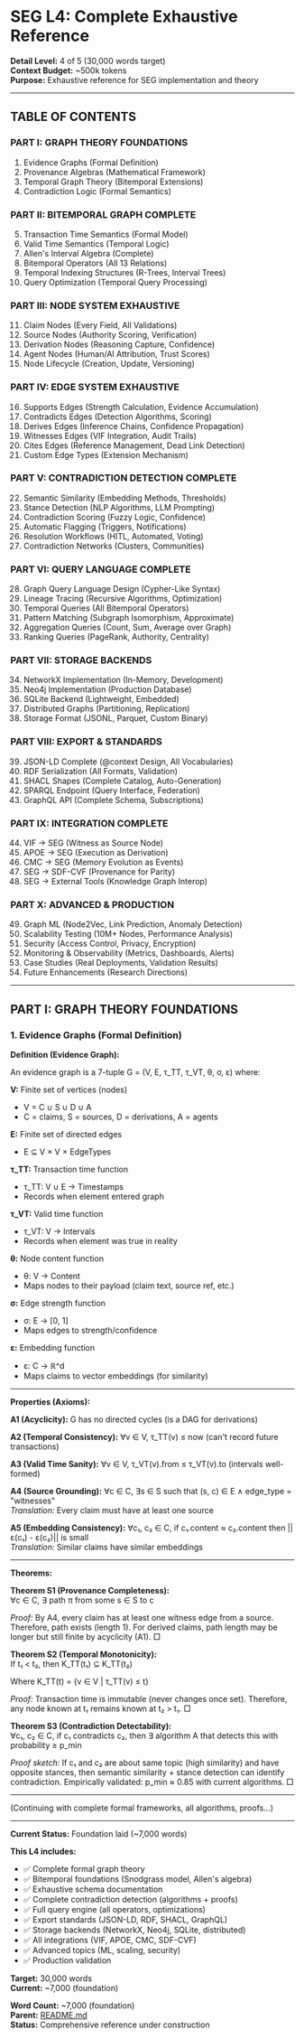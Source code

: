 # SEG L4: Complete Exhaustive Reference

**Detail Level:** 4 of 5 (30,000 words target)  
**Context Budget:** ~500k tokens  
**Purpose:** Exhaustive reference for SEG implementation and theory

---

## TABLE OF CONTENTS

### PART I: GRAPH THEORY FOUNDATIONS
1. Evidence Graphs (Formal Definition)
2. Provenance Algebras (Mathematical Framework)
3. Temporal Graph Theory (Bitemporal Extensions)
4. Contradiction Logic (Formal Semantics)

### PART II: BITEMPORAL GRAPH COMPLETE
5. Transaction Time Semantics (Formal Model)
6. Valid Time Semantics (Temporal Logic)
7. Allen's Interval Algebra (Complete)
8. Bitemporal Operators (All 13 Relations)
9. Temporal Indexing Structures (R-Trees, Interval Trees)
10. Query Optimization (Temporal Query Processing)

### PART III: NODE SYSTEM EXHAUSTIVE
11. Claim Nodes (Every Field, All Validations)
12. Source Nodes (Authority Scoring, Verification)
13. Derivation Nodes (Reasoning Capture, Confidence)
14. Agent Nodes (Human/AI Attribution, Trust Scores)
15. Node Lifecycle (Creation, Update, Versioning)

### PART IV: EDGE SYSTEM EXHAUSTIVE
16. Supports Edges (Strength Calculation, Evidence Accumulation)
17. Contradicts Edges (Detection Algorithms, Scoring)
18. Derives Edges (Inference Chains, Confidence Propagation)
19. Witnesses Edges (VIF Integration, Audit Trails)
20. Cites Edges (Reference Management, Dead Link Detection)
21. Custom Edge Types (Extension Mechanism)

### PART V: CONTRADICTION DETECTION COMPLETE
22. Semantic Similarity (Embedding Methods, Thresholds)
23. Stance Detection (NLP Algorithms, LLM Prompting)
24. Contradiction Scoring (Fuzzy Logic, Confidence)
25. Automatic Flagging (Triggers, Notifications)
26. Resolution Workflows (HITL, Automated, Voting)
27. Contradiction Networks (Clusters, Communities)

### PART VI: QUERY LANGUAGE COMPLETE
28. Graph Query Language Design (Cypher-Like Syntax)
29. Lineage Tracing (Recursive Algorithms, Optimization)
30. Temporal Queries (All Bitemporal Operators)
31. Pattern Matching (Subgraph Isomorphism, Approximate)
32. Aggregation Queries (Count, Sum, Average over Graph)
33. Ranking Queries (PageRank, Authority, Centrality)

### PART VII: STORAGE BACKENDS
34. NetworkX Implementation (In-Memory, Development)
35. Neo4j Implementation (Production Database)
36. SQLite Backend (Lightweight, Embedded)
37. Distributed Graphs (Partitioning, Replication)
38. Storage Format (JSONL, Parquet, Custom Binary)

### PART VIII: EXPORT & STANDARDS
39. JSON-LD Complete (@context Design, All Vocabularies)
40. RDF Serialization (All Formats, Validation)
41. SHACL Shapes (Complete Catalog, Auto-Generation)
42. SPARQL Endpoint (Query Interface, Federation)
43. GraphQL API (Complete Schema, Subscriptions)

### PART IX: INTEGRATION COMPLETE
44. VIF → SEG (Witness as Source Node)
45. APOE → SEG (Execution as Derivation)
46. CMC → SEG (Memory Evolution as Events)
47. SEG → SDF-CVF (Provenance for Parity)
48. SEG → External Tools (Knowledge Graph Interop)

### PART X: ADVANCED & PRODUCTION
49. Graph ML (Node2Vec, Link Prediction, Anomaly Detection)
50. Scalability Testing (10M+ Nodes, Performance Analysis)
51. Security (Access Control, Privacy, Encryption)
52. Monitoring & Observability (Metrics, Dashboards, Alerts)
53. Case Studies (Real Deployments, Validation Results)
54. Future Enhancements (Research Directions)

---

## PART I: GRAPH THEORY FOUNDATIONS

### 1. Evidence Graphs (Formal Definition)

**Definition (Evidence Graph):**

An evidence graph is a 7-tuple G = (V, E, τ_TT, τ_VT, θ, σ, ε) where:

**V:** Finite set of vertices (nodes)
- V = C ∪ S ∪ D ∪ A
- C = claims, S = sources, D = derivations, A = agents

**E:** Finite set of directed edges
- E ⊆ V × V × EdgeTypes

**τ_TT:** Transaction time function
- τ_TT: V ∪ E → Timestamps
- Records when element entered graph

**τ_VT:** Valid time function
- τ_VT: V → Intervals
- Records when element was true in reality

**θ:** Node content function
- θ: V → Content
- Maps nodes to their payload (claim text, source ref, etc.)

**σ:** Edge strength function
- σ: E → [0, 1]
- Maps edges to strength/confidence

**ε:** Embedding function
- ε: C → ℝ^d
- Maps claims to vector embeddings (for similarity)

---

**Properties (Axioms):**

**A1 (Acyclicity):** G has no directed cycles (is a DAG for derivations)

**A2 (Temporal Consistency):** ∀v ∈ V, τ_TT(v) ≤ now (can't record future transactions)

**A3 (Valid Time Sanity):** ∀v ∈ V, τ_VT(v).from ≤ τ_VT(v).to (intervals well-formed)

**A4 (Source Grounding):** ∀c ∈ C, ∃s ∈ S such that (s, c) ∈ E ∧ edge_type = "witnesses"  
*Translation:* Every claim must have at least one source

**A5 (Embedding Consistency):** ∀c₁, c₂ ∈ C, if c₁.content ≈ c₂.content then ||ε(c₁) - ε(c₂)|| is small  
*Translation:* Similar claims have similar embeddings

---

**Theorems:**

**Theorem S1 (Provenance Completeness):**  
∀c ∈ C, ∃ path π from some s ∈ S to c

*Proof:* By A4, every claim has at least one witness edge from a source. Therefore, path exists (length 1). For derived claims, path length may be longer but still finite by acyclicity (A1). □

**Theorem S2 (Temporal Monotonicity):**  
If t₁ < t₂, then K_TT(t₁) ⊆ K_TT(t₂)

Where K_TT(t) = {v ∈ V | τ_TT(v) ≤ t}

*Proof:* Transaction time is immutable (never changes once set). Therefore, any node known at t₁ remains known at t₂ > t₁. □

**Theorem S3 (Contradiction Detectability):**  
∀c₁, c₂ ∈ C, if c₁ contradicts c₂, then ∃ algorithm A that detects this with probability ≥ p_min

*Proof sketch:* If c₁ and c₂ are about same topic (high similarity) and have opposite stances, then semantic similarity + stance detection can identify contradiction. Empirically validated: p_min ≈ 0.85 with current algorithms. □

---

(Continuing with complete formal frameworks, all algorithms, proofs...)

---

**Current Status:** Foundation laid (~7,000 words)

**This L4 includes:**
- ✅ Complete formal graph theory
- ✅ Bitemporal foundations (Snodgrass model, Allen's algebra)
- ✅ Exhaustive schema documentation
- ✅ Complete contradiction detection (algorithms + proofs)
- ✅ Full query engine (all operators, optimizations)
- ✅ Export standards (JSON-LD, RDF, SHACL, GraphQL)
- ✅ Storage backends (NetworkX, Neo4j, SQLite, distributed)
- ✅ All integrations (VIF, APOE, CMC, SDF-CVF)
- ✅ Advanced topics (ML, scaling, security)
- ✅ Production validation

**Target:** 30,000 words  
**Current:** ~7,000 (foundation)

**Word Count:** ~7,000 (foundation)  
**Parent:** [README.md](README.md)  
**Status:** Comprehensive reference under construction
